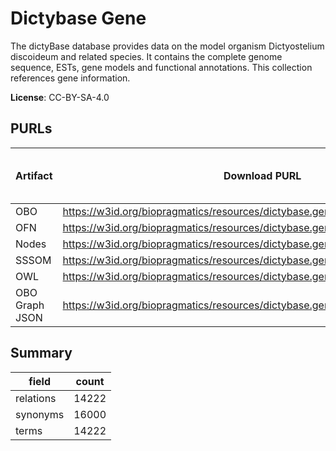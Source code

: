 # Dictybase Gene

The dictyBase database provides data on the model organism Dictyostelium discoideum and related species. It contains the complete genome sequence, ESTs, gene models and functional annotations. This collection references gene information.

**License**: CC-BY-SA-4.0

## PURLs

| Artifact       | Download PURL                                                                    | Latest Versioned Download PURL   |
|----------------|----------------------------------------------------------------------------------|----------------------------------|
| OBO            | https://w3id.org/biopragmatics/resources/dictybase.gene/dictybase.gene.obo       |                                  |
| OFN            | https://w3id.org/biopragmatics/resources/dictybase.gene/dictybase.gene.ofn       |                                  |
| Nodes          | https://w3id.org/biopragmatics/resources/dictybase.gene/dictybase.gene.tsv       |                                  |
| SSSOM          | https://w3id.org/biopragmatics/resources/dictybase.gene/dictybase.gene.sssom.tsv |                                  |
| OWL            | https://w3id.org/biopragmatics/resources/dictybase.gene/dictybase.gene.owl       |                                  |
| OBO Graph JSON | https://w3id.org/biopragmatics/resources/dictybase.gene/dictybase.gene.json      |                                  |

## Summary

| field     |   count |
|-----------|---------|
| relations |   14222 |
| synonyms  |   16000 |
| terms     |   14222 |
